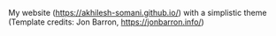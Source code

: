 My website (https://akhilesh-somani.github.io/) with a simplistic theme (Template credits: Jon Barron, https://jonbarron.info/)
